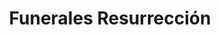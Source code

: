---
title: "Funerales Resurrección"
url: /ciudad-de-panama/funerales-resurreccion/
shop: directores de funerarias
---